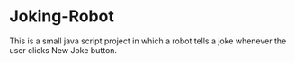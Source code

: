 # Joking-Robot
This is a small java script project in which a robot tells a joke whenever the user clicks New Joke button.
